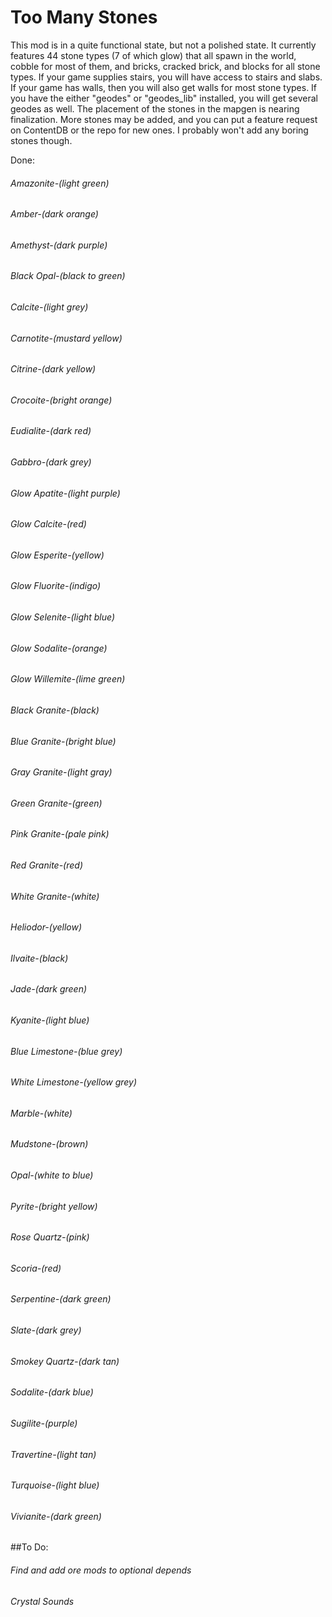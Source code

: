 # Too Many Stones

This mod is in a quite functional state, but not a polished state. It currently features 44 stone types (7 of which glow) that all spawn in the world, cobble for most of them, and bricks, cracked brick, and blocks for all stone types. If your game supplies stairs, you will have access to stairs and slabs. If your game has walls, then you will also get walls for most stone types. If you have the either "geodes" or "geodes_lib" installed, you will get several geodes as well. The placement of the stones in the mapgen is nearing finalization. More stones may be added, and you can put a feature request on ContentDB or the repo for new ones. I probably won't add any boring stones though.

Done:
###### Amazonite-(light green)
###### Amber-(dark orange)
###### Amethyst-(dark purple)
###### Black Opal-(black to green)
###### Calcite-(light grey)
###### Carnotite-(mustard yellow)
###### Citrine-(dark yellow)
###### Crocoite-(bright orange)
###### Eudialite-(dark red)
###### Gabbro-(dark grey)
###### Glow Apatite-(light purple)
###### Glow Calcite-(red)
###### Glow Esperite-(yellow)
###### Glow Fluorite-(indigo)
###### Glow Selenite-(light blue)
###### Glow Sodalite-(orange)
###### Glow Willemite-(lime green)
###### Black Granite-(black)
###### Blue Granite-(bright blue)
###### Gray Granite-(light gray)
###### Green Granite-(green)
###### Pink Granite-(pale pink)
###### Red Granite-(red)
###### White Granite-(white)
###### Heliodor-(yellow)
###### Ilvaite-(black)
###### Jade-(dark green)
###### Kyanite-(light blue)
###### Blue Limestone-(blue grey)
###### White Limestone-(yellow grey)
###### Marble-(white)
###### Mudstone-(brown)
###### Opal-(white to blue)
###### Pyrite-(bright yellow)
###### Rose Quartz-(pink)
###### Scoria-(red)
###### Serpentine-(dark green)
###### Slate-(dark grey)
###### Smokey Quartz-(dark tan)
###### Sodalite-(dark blue)
###### Sugilite-(purple)
###### Travertine-(light tan)
###### Turquoise-(light blue)
###### Vivianite-(dark green)

##To Do:
###### Find and add ore mods to optional depends
###### Crystal Sounds
